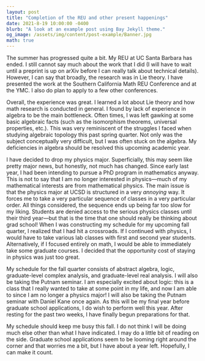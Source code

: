 ```yaml
---
layout: post
title: "Completion of the REU and other present happenings"
date: 2021-8-19 10:00:00 -0400
blurb: "A look at an example post using Bay Jekyll theme."
og_image: /assets/img/content/post-example/Banner.jpg
math: true
---
```

The summer has progressed quite a bit. My REU at UC Santa Barbara has ended. I still cannot say much about the work that I did (I will have to wait until a preprint is up on arXiv before I can really talk about technical details). However, I can say that broadly, the research was in Lie theory. I have presented the work at the Southern California Math REU Conference and at the YMC. I also do plan to apply to a few other conferences.

Overall, the experience was great. I learned a lot about Lie theory and how math research is conducted in general. I found by lack of experience in algebra to be the main bottleneck. Often times, I was left gawking at some basic algebraic facts (such as the isomorphism theorems, universal properties, etc.). This was very reminiscent of the struggles I faced when studying algebraic topology this past spring quarter. Not only was the subject conceptually very difficult, but I was often stuck on the algebra. My deficiencies in algebra should be resolved this upcoming academic year.

I have decided to drop my physics major. Superficially, this may seem like pretty major news, but honestly, not much has changed. Since early last year, I had been intending to pursue a PhD program in mathematics anyway. This is not to say that I am no longer interested in physics—much of my mathematical interests are from mathematical physics. The main issue is that the physics major at UCSD is structured in a very *annoying* way. It forces me to take a very particular sequence of classes in a very particular order. All things considered, the sequence ends up being far too slow for my liking. Students are denied access to the serious physics classes until their third year—but that is the time that one should really be thinking about grad school! When I was constructing my schedule for my upcoming fall quarter, I realized that I had hit a crossroads. If I continued with physics, I would have to take various lab classes with first and second year students. Alternatively, if I focused entirely on math, I would be able to immediately take some graduate courses. I decided that the opportunity cost of staying in physics was just too great.

My schedule for the fall quarter consists of abstract algebra, logic, graduate-level complex analysis, and graduate-level real analysis. I will also be taking the Putnam seminar. I am especially excited about logic: this is a class that I really wanted to take at some point in my life, and now I am able to since I am no longer a physics major! I will also be taking the Putnam seminar with Daniel Kane once again. As this will be my final year before graduate school applications, I do wish to perform well this year. After resting for the past two weeks, I have finally begun preparations for that.

My schedule should keep me busy this fall. I do not think I will be doing much else other than what I have indicated. I may do a little bit of reading on the side. Graduate school applications seem to be looming right around the corner and that worries me a bit, but I have about a year left. Hopefully, I can make it count.